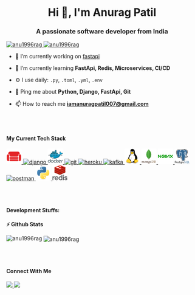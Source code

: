 <h1 align="center">Hi 👋, I'm Anurag Patil</h1>
<h3 align="center">A passionate software developer from India</h3>

<p align="left">
 <a href="https://github.com/Anu1996rag/">
  <img src="https://komarev.com/ghpvc/?username=anu1996rag&label=Profile%20views&color=0e75b6&style=plastic" alt="anu1996rag" />
 </a>
 <a href="https://www.leetcode.com/anurag_patil007" target="blank"> 
  <img src="https://img.shields.io/badge/dynamic/json?style=plastic&labelColor=black&color=%23ffa116&label=Solved&query=solvedOverTotal&url=https%3A%2F%2Fleetcode-badge.vercel.app%2Fapi%2Fusers%2Fanurag_patil007&logo=leetcode&logoColor=yellow" alt="anu1996rag" /> 
  </a> </p>

- 🔭 I’m currently working on [fastapi](https://github.com/Anu1996rag/fastapi)

- 🌱 I’m currently learning **FastApi, Redis, Microservices, CI/CD**

- ⚙️ I use daily: `.py`, `.toml`, `.yml`, `.env`

- 💬 Ping me about **Python, Django, FastApi, Git**

- 📫 How to reach me **iamanuragpatil007@gmail.com**

<br />
<br />

#### My Current Tech Stack
<p align="left"> <a href="https://couchdb.apache.org/" target="_blank" rel="noreferrer"> <img src="https://raw.githubusercontent.com/devicons/devicon/0d6c64dbbf311879f7d563bfc3ccf559f9ed111c/icons/couchdb/couchdb-original.svg" alt="couchdb" width="40" height="40"/> </a> <a href="https://www.djangoproject.com/" target="_blank" rel="noreferrer"> <img src="https://cdn.worldvectorlogo.com/logos/django.svg" alt="django" width="40" height="40"/> </a> <a href="https://www.docker.com/" target="_blank" rel="noreferrer"> <img src="https://raw.githubusercontent.com/devicons/devicon/master/icons/docker/docker-original-wordmark.svg" alt="docker" width="40" height="40"/> </a> <a href="https://git-scm.com/" target="_blank" rel="noreferrer"> <img src="https://www.vectorlogo.zone/logos/git-scm/git-scm-icon.svg" alt="git" width="40" height="40"/> </a> <a href="https://heroku.com" target="_blank" rel="noreferrer"> <img src="https://www.vectorlogo.zone/logos/heroku/heroku-icon.svg" alt="heroku" width="40" height="40"/> </a> <a href="https://kafka.apache.org/" target="_blank" rel="noreferrer"> <img src="https://www.vectorlogo.zone/logos/apache_kafka/apache_kafka-icon.svg" alt="kafka" width="40" height="40"/> </a> <a href="https://www.linux.org/" target="_blank" rel="noreferrer"> <img src="https://raw.githubusercontent.com/devicons/devicon/master/icons/linux/linux-original.svg" alt="linux" width="40" height="40"/> </a> <a href="https://www.mongodb.com/" target="_blank" rel="noreferrer"> <img src="https://raw.githubusercontent.com/devicons/devicon/master/icons/mongodb/mongodb-original-wordmark.svg" alt="mongodb" width="40" height="40"/> </a> <a href="https://www.nginx.com" target="_blank" rel="noreferrer"> <img src="https://raw.githubusercontent.com/devicons/devicon/master/icons/nginx/nginx-original.svg" alt="nginx" width="40" height="40"/> </a> <a href="https://www.postgresql.org" target="_blank" rel="noreferrer"> <img src="https://raw.githubusercontent.com/devicons/devicon/master/icons/postgresql/postgresql-original-wordmark.svg" alt="postgresql" width="40" height="40"/> </a> <a href="https://postman.com" target="_blank" rel="noreferrer"> <img src="https://www.vectorlogo.zone/logos/getpostman/getpostman-icon.svg" alt="postman" width="40" height="40"/> </a> <a href="https://www.python.org" target="_blank" rel="noreferrer"> <img src="https://raw.githubusercontent.com/devicons/devicon/master/icons/python/python-original.svg" alt="python" width="40" height="40"/> </a> <a href="https://redis.io" target="_blank" rel="noreferrer"> <img src="https://raw.githubusercontent.com/devicons/devicon/master/icons/redis/redis-original-wordmark.svg" alt="redis" width="40" height="40"/> </a> </p>
<br />
<br />


#### Development Stuffs:

<b>⚡ Github Stats</b>

<p><img align="left" src="https://github-readme-stats.vercel.app/api/top-langs?username=anu1996rag&show_icons=true&locale=en&layout=compact" alt="anu1996rag" /></p>

<p>&nbsp;<img align="center" src="https://github-readme-stats.vercel.app/api?username=anu1996rag&show_icons=true&locale=en" alt="anu1996rag" /></p>

<br />
<br />

#### Connect With Me
<a href="https://twitter.com/AnuragP84964272">
  <img src="https://img.shields.io/badge/twitter-%231DA1F2.svg?&style=for-the-badge&logo=twitter&logoColor=white" height=25>
</a> 
<a href="https://www.linkedin.com/in/anurag-patil-ba0b5b161/">
  <img src="https://img.shields.io/badge/linkedin-%230077B5.svg?&style=for-the-badge&logo=linkedin&logoColor=white" height=25>
</a> 
